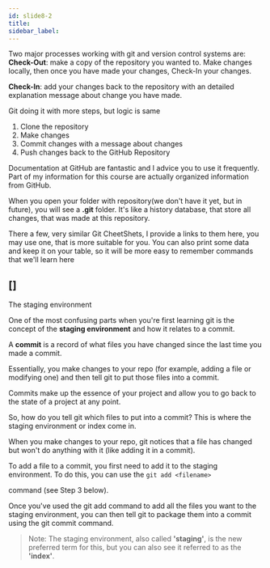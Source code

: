 ```yaml
---
id: slide8-2
title:
sidebar_label:
---
```




Two major processes working with git and version control systems are:
**Check-Out**: make a copy of the repository you wanted to.
Make changes locally, then once you have made your changes, Check-In your changes.

**Check-In**: add your changes back to the repository with an detailed explanation message about change you have made.

Git doing it with more steps, but logic is same
1) Clone the repository
2) Make changes
3) Commit changes with a message about changes
4) Push changes back to the GitHub Repository

Documentation at GitHub are fantastic and I advice you to use it frequently. Part of my information for this course are actually organized information from GitHub.


When you open your folder with repository(we don't have it yet, but in future), you will see a **.git** folder. It's like a history database, that store all changes, that was made at this repository.

There a few, very similar Git CheetShets, I provide a links to them here, you may use one, that is more suitable for you.
You can also print some data and keep it on your table, so it will be more easy to remember commands that we'll learn here

[]
---
The staging environment


One of the most confusing parts when you're first learning git is the concept of the **staging environment** and how it relates to a commit.

A **commit** is a record of what files you have changed since the last time you made a commit.

Essentially, you make changes to your repo (for example, adding a file or modifying one) and then tell git to put those files into a commit.

Commits make up the essence of your project and allow you to go back to the state of a project at any point.

So, how do you tell git which files to put into a commit?
This is where the staging environment or index come in.

When you make changes to your repo, git notices that a file has changed but won't do anything with it (like adding it in a commit).

To add a file to a commit, you first need to add it to the staging environment.
To do this, you can use the
`git add <filename>`

command (see Step 3 below).

Once you've used the git add command to add all the files you want to the staging environment, you can then tell git to package them into a commit using the git commit command.

> Note: The staging environment, also called **'staging'**, is the new preferred term for this, but you can also see it referred to as the **'index'**.
